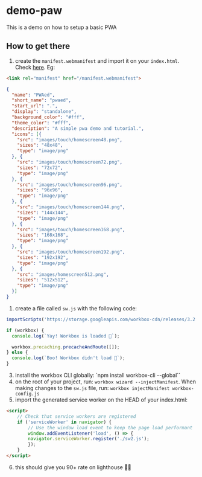 # demo-paw
This is a demo on how to setup a basic PWA

## How to get there

1. create the `manifest.webmanifest` and import it on your `index.html`. Check [here](https://developer.mozilla.org/en-US/docs/Web/Manifest). Eg:
```html
<link rel="manifest" href="/manifest.webmanifest">
```
```json
{
  "name": "PWAed",
  "short_name": "pwaed",
  "start_url": ".",
  "display": "standalone",
  "background_color": "#fff",
  "theme_color": "#fff",
  "description": "A simple pwa demo and tutorial.",
  "icons": [{
    "src": "images/touch/homescreen48.png",
    "sizes": "48x48",
    "type": "image/png"
  }, {
    "src": "images/touch/homescreen72.png",
    "sizes": "72x72",
    "type": "image/png"
  }, {
    "src": "images/touch/homescreen96.png",
    "sizes": "96x96",
    "type": "image/png"
  }, {
    "src": "images/touch/homescreen144.png",
    "sizes": "144x144",
    "type": "image/png"
  }, {
    "src": "images/touch/homescreen168.png",
    "sizes": "168x168",
    "type": "image/png"
  }, {
    "src": "images/touch/homescreen192.png",
    "sizes": "192x192",
    "type": "image/png"
  }, {
    "src": "images/homescreen512.png",
    "sizes": "512x512",
    "type": "image/png"
  }]
}
```
1. create a file called `sw.js` with the following code:
```javascript
importScripts('https://storage.googleapis.com/workbox-cdn/releases/3.2.0/workbox-sw.js');

if (workbox) {
  console.log(`Yay! Workbox is loaded 🎉`);

  workbox.precaching.precacheAndRoute([]);
} else {
  console.log(`Boo! Workbox didn't load 😬`);
}
```
3. install the workbox CLI globally: `npm install workbox-cli --global``
1. on the root of your project, run: `workbox wizard --injectManifest`. When making changes to the `sw.js` file, run: `workbox injectManifest workbox-config.js`
1. import the generated service worker on the HEAD of your index.html:
```html
<script>
    // Check that service workers are registered
    if ('serviceWorker' in navigator) {
        // Use the window load event to keep the page load performant
        window.addEventListener('load', () => {
        navigator.serviceWorker.register('./sw2.js');
        });
    }
</script>
```
6. this should give you 90+ rate on lighthouse 👊🏻